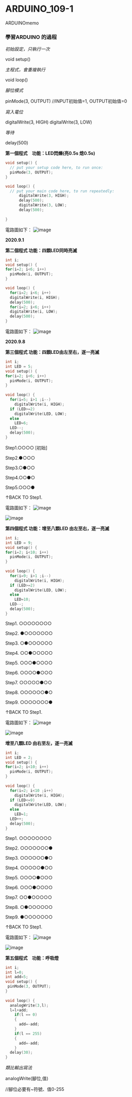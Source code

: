 # ARDUINO_109-1 
ARDUINOmemo </p>
<h3> 學習ARDUINO 的過程 </h3>

*初始設定，只執行一次* </p>
void setup() 

*主程式，會重複執行* </p>
void loop() 

*腳位模式* </p>
pinMode(3, OUTPUT)      //INPUT初始值=1, OUTPUT初始值=0

*寫入電位* </p>
digitalWrite(3, HIGH) 
digitalWrite(3, LOW)

*等待* </p>
delay(500) 

__第一個程式　功能：LED閃爍(亮0.5s 熄0.5s)__ </p>
```c++
void setup() {
  // put your setup code here, to run once:
  pinMode(3, OUTPUT);
}

void loop() {
  // put your main code here, to run repeatedly:
      digitalWrite(3, HIGH);
      delay(500);
      digitalWrite(3, LOW);
      delay(500);
      
} 
```

電路圖如下：
![image](https://github.com/8-kami/ARDUINO_109-1/blob/master/USER_SCOPED_TEMP_DATA_orca-image--1870013025.jpeg) </p>

__2020.9.1__ </p>
__第二個程式 功能：四顆LED同時亮滅__ </p>
```c++
int i;
void setup() {
for(i=2; i<6; i++)
  pinMode(i, OUTPUT);
}

void loop() {
  for(i=2; i<6; i++)
  digitalWrite(i, HIGH);
  delay(500);
  for(i=2; i<6; i++)
  digitalWrite(i, LOW);
  delay(500);  
}
```

電路圖如下：
![image](https://github.com/8-kami/ARDUINO_109-1/blob/master/20200908.jpg) </p>

__2020.9.8__ </p>
__第三個程式 功能：四顆LED由左至右，逐一亮滅__ </p>
```c++
int i;
int LED = 5;
void setup() {
for(i=2; i<6; i++)
  pinMode(i, OUTPUT);
}
 
void loop() {
  for(i=5; i>1 ;i--)
    digitalWrite(i, HIGH);
  if (LED>=2)
    digitalWrite(LED, LOW);
  else
    LED=6;
  LED--;
  delay(500);  
}
```
Step1.○○○○ [初始]</p>
Step2.●○○○ </p>
Step3.○●○○ </p>
Step4.○○●○ </p>
Step5.○○○● </p>
↑BACK TO Step1. </p>


電路圖如下：
![image](https://github.com/8-kami/ARDUINO_109-1/blob/master/20200915.jpg) </p>
![image](https://github.com/8-kami/ARDUINO_109-1/blob/master/20200915-1.jpg) </p>

__第四個程式 功能：增至八顆LED 由左至右，逐一亮滅__ </p>
```c++
int i;
int LED = 9;
void setup() {
for(i=2; i<10; i++)
  pinMode(i, OUTPUT);
}
 
void loop() {
  for(i=9; i>1 ;i--)
    digitalWrite(i, HIGH);
  if (LED>=2)
    digitalWrite(LED, LOW);
  else
    LED=10;
  LED--;
  delay(500);  
}
```
Step1. ○○○○○○○○ </p>
Step2. ●○○○○○○○ </p>
Step3. ○●○○○○○○ </p>
Step4. ○○●○○○○○ </p>
Step5. ○○○●○○○○ </p>
Step6. ○○○○●○○○ </p>
Step7. ○○○○○●○○ </p>
Step8. ○○○○○○●○ </p>
Step9. ○○○○○○○● </p>
↑BACK TO Step1. </p>


電路圖如下：
![image](https://github.com/8-kami/ARDUINO_109-1/blob/master/20200915-2.jpg) </p>
![image](https://github.com/8-kami/ARDUINO_109-1/blob/master/20200915-3.jpg) </p>

__增至八顆LED 由右至左，逐一亮滅__ </p>
```c++
int i;
int LED = 2;
void setup() {
for(i=2; i<10; i++)
  pinMode(i, OUTPUT);
}
 
void loop() {
  for(i=2; i<10 ;i++)
    digitalWrite(i, HIGH);
  if (LED<=9)
    digitalWrite(LED, LOW);
  else
    LED=1;
  LED++;
  delay(500);  
}
```
Step1. ○○○○○○○○ </p>
Step2. ○○○○○○○● </p>
Step3. ○○○○○○●○ </p>
Step4. ○○○○○●○○ </p>
Step5. ○○○○●○○○ </p>
Step6. ○○○●○○○○ </p>
Step7. ○○●○○○○○ </p>
Step8. ○●○○○○○○ </p>
Step9. ●○○○○○○○ </p>
↑BACK TO Step1. </p>


電路圖如下：
![image](https://github.com/8-kami/ARDUINO_109-1/blob/master/20200915-4.jpg) </p>
![image](https://github.com/8-kami/ARDUINO_109-1/blob/master/20200915-5.jpg) </p>


__第五個程式　功能：呼吸燈__ </p>
```c++
int i;
int l=0;
int add=5;
void setup() {
 pinMode(3, OUTPUT);
}
 
void loop() { 
  analogWrite(3,l);
  l=l+add;
    if(l == 0)
    {
      add=-add;
    }
    if(l == 255)
    {
      add=-add;
    }
  delay(30);
}
```
*類比輸出寫法* </p>
analogWrite(腳位,值)

//腳位必要有~符號、值0-255 </p>
